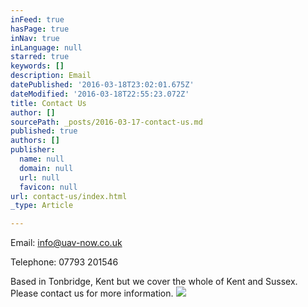 ```yaml
---
inFeed: true
hasPage: true
inNav: true
inLanguage: null
starred: true
keywords: []
description: Email
datePublished: '2016-03-18T23:02:01.675Z'
dateModified: '2016-03-18T22:55:23.072Z'
title: Contact Us
author: []
sourcePath: _posts/2016-03-17-contact-us.md
published: true
authors: []
publisher:
  name: null
  domain: null
  url: null
  favicon: null
url: contact-us/index.html
_type: Article

---
```

Email: info@uav-now.co.uk

Telephone: 07793 201546

Based in Tonbridge, Kent but we cover the whole of Kent and Sussex.  Please contact us for more information.
![](https://the-grid-user-content.s3-us-west-2.amazonaws.com/d5855e65-09b6-43ba-a4ca-9357d0df28d8.jpg)